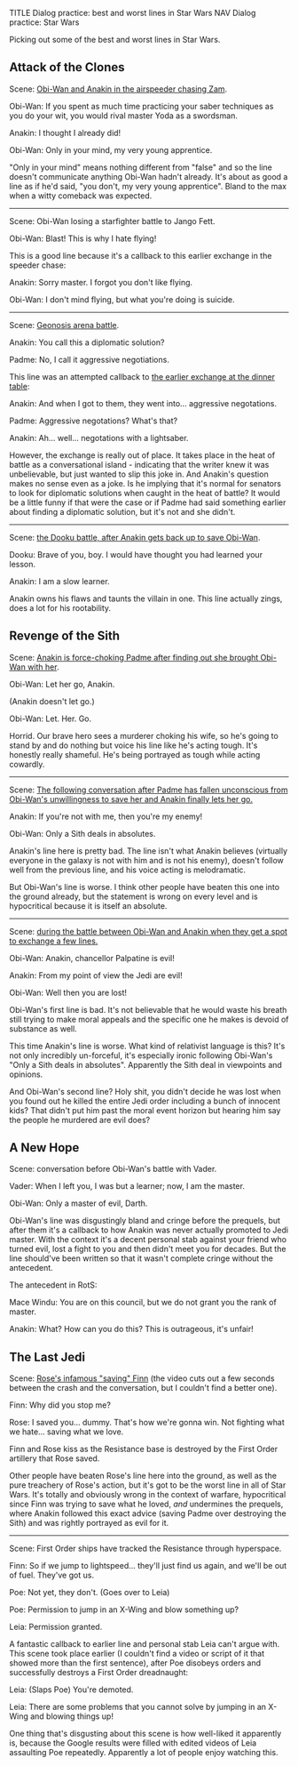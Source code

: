 TITLE Dialog practice: best and worst lines in Star Wars
NAV Dialog practice: Star Wars

Picking out some of the best and worst lines in Star Wars.

## Attack of the Clones

Scene: [Obi-Wan and Anakin in the airspeeder chasing Zam](https://www.youtube.com/watch?v=v-iDFxFC_9E).

<div class="indent">

Obi-Wan: If you spent as much time practicing your saber techniques as you do your wit, you would rival master Yoda as a swordsman.

Anakin: I thought I already did!

Obi-Wan: Only in your mind, my very young apprentice.

</div>

"Only in your mind" means nothing different from "false" and so the line doesn't communicate anything Obi-Wan hadn't already. It's about as good a line as if he'd said, "you don't, my very young apprentice". Bland to the max when a witty comeback was expected.

---

Scene: Obi-Wan losing a starfighter battle to Jango Fett.

<div class="indent">

Obi-Wan: Blast! This is why I hate flying!

</div>

This is a good line because it's a callback to this earlier exchange in the speeder chase:

<div class="indent">

Anakin: Sorry master. I forgot you don't like flying.

Obi-Wan: I don't mind flying, but what you're doing is suicide.

</div>

---

Scene: [Geonosis arena battle](https://youtu.be/cK5zMDVGF2Y?t=205).

<div class="indent">

Anakin: You call this a diplomatic solution?

Padme: No, I call it aggressive negotiations.

</div>

This line was an attempted callback to [the earlier exchange at the dinner table](https://www.youtube.com/watch?v=7viGWaR675I):

<div class="indent">

Anakin: And when I got to them, they went into... aggressive negotations.

Padme: Aggressive negotations? What's that?

Anakin: Ah... well... negotations with a lightsaber.

</div>

However, the exchange is really out of place. It takes place in the heat of battle as a conversational island - indicating that the writer knew it was unbelievable, but just wanted to slip this joke in. And Anakin's question makes no sense even as a joke. Is he implying that it's normal for senators to look for diplomatic solutions when caught in the heat of battle? It would be a little funny if that were the case or if Padme had said something earlier about finding a diplomatic solution, but it's not and she didn't.

---

Scene: [the Dooku battle, after Anakin gets back up to save Obi-Wan](https://www.youtube.com/watch?v=IFd0cH4qKxg).

<div class="indent">

Dooku: Brave of you, boy. I would have thought you had learned your lesson.

Anakin: I am a slow learner.

</div>

Anakin owns his flaws and taunts the villain in one. This line actually zings, does a lot for his rootability.

## Revenge of the Sith

Scene: [Anakin is force-choking Padme after finding out she brought Obi-Wan with her](https://youtu.be/J8QLKWvVK14?t=200).

<div class="indent">

Obi-Wan: Let her go, Anakin.

(Anakin doesn't let go.)

Obi-Wan: Let. Her. Go.

</div>

Horrid. Our brave hero sees a murderer choking his wife, so he's going to stand by and do nothing but voice his line like he's acting tough. It's honestly really shameful. He's being portrayed as tough while acting cowardly.

---

Scene: [The following conversation after Padme has fallen unconscious from Obi-Wan's unwillingness to save her and Anakin finally lets her go.](https://youtu.be/J8QLKWvVK14?t=279)

<div class="indent">

Anakin: If you're not with me, then you're my enemy!

Obi-Wan: Only a Sith deals in absolutes.

</div>

Anakin's line here is pretty bad. The line isn't what Anakin believes (virtually everyone in the galaxy is not with him and is not his enemy), doesn't follow well from the previous line, and his voice acting is melodramatic.

But Obi-Wan's line is worse. I think other people have beaten this one into the ground already, but the statement is wrong on every level and is hypocritical because it is itself an absolute.

---

Scene: [during the battle between Obi-Wan and Anakin when they get a spot to exchange a few lines.](https://www.youtube.com/watch?v=37Q0fx5r-H8)

<div class="indent">

Obi-Wan: Anakin, chancellor Palpatine is evil!

Anakin: From my point of view the Jedi are evil!

Obi-Wan: Well then you are lost!

</div>

Obi-Wan's first line is bad. It's not believable that he would waste his breath still trying to make moral appeals and the specific one he makes is devoid of substance as well.

This time Anakin's line is worse. What kind of relativist language is this? It's not only incredibly un-forceful, it's especially ironic following Obi-Wan's "Only a Sith deals in absolutes". Apparently the Sith deal in viewpoints and opinions.

And Obi-Wan's second line? Holy shit, you didn't decide he was lost when you found out he killed the entire Jedi order including a bunch of innocent kids? That didn't put him past the moral event horizon but hearing him say the people he murdered are evil does?

## A New Hope

Scene: conversation before Obi-Wan's battle with Vader.

<div class="indent">

Vader: When I left you, I was but a learner; now, I am the master.

Obi-Wan: Only a master of evil, Darth.

</div>

Obi-Wan's line was disgustingly bland and cringe before the prequels, but after them it's a callback to how Anakin was never actually promoted to Jedi master. With the context it's a decent personal stab against your friend who turned evil, lost a fight to you and then didn't meet you for decades. But the line should've been written so that it wasn't complete cringe without the antecedent.

The antecedent in RotS:

<div class="indent">

Mace Windu: You are on this council, but we do not grant you the rank of master.

Anakin: What? How can you do this? This is outrageous, it's unfair!

</div>

## The Last Jedi

Scene: [Rose's infamous "saving" Finn](https://www.youtube.com/watch?v=79CNws71XlI) (the video cuts out a few seconds between the crash and the conversation, but I couldn't find a better one).

<div class="indent">

Finn: Why did you stop me?

Rose: I saved you... dummy. That's how we're gonna win. Not fighting what we hate... saving what we love.

Finn and Rose kiss as the Resistance base is destroyed by the First Order artillery that Rose saved.

</div>

Other people have beaten Rose's line here into the ground, as well as the pure treachery of Rose's action, but it's got to be the worst line in all of Star Wars. It's totally and obviously wrong in the context of warfare, hypocritical since Finn was trying to save what he loved, *and* undermines the prequels, where Anakin followed this exact advice (saving Padme over destroying the Sith) and was rightly portrayed as evil for it.

---

Scene: First Order ships have tracked the Resistance through hyperspace.

<div class="indent">

Finn: So if we jump to lightspeed... they'll just find us again, and we'll be out of fuel. They've got us.

Poe: Not yet, they don't. (Goes over to Leia)

Poe: Permission to jump in an X-Wing and blow something up?

Leia: Permission granted.

</div>

A fantastic callback to earlier line and personal stab Leia can't argue with. This scene took place earlier (I couldn't find a video or script of it that showed more than the first sentence), after Poe disobeys orders and successfully destroys a First Order dreadnaught:

<div class="indent">

Leia: (Slaps Poe) You're demoted.

Leia: There are some problems that you cannot solve by jumping in an X-Wing and blowing things up!

</div>

One thing that's disgusting about this scene is how well-liked it apparently is, because the Google results were filled with edited videos of Leia assaulting Poe repeatedly. Apparently a lot of people enjoy watching this.
